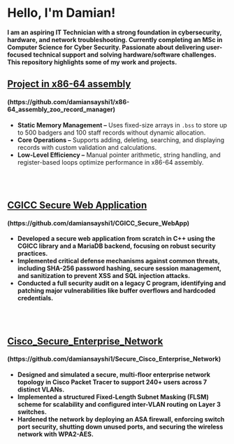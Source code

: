 <h1>Hello, I'm Damian!</h1>

<p>
  <strong>
  I am an aspiring IT Technician with a strong foundation in cybersecurity, hardware, and network troubleshooting. 
  Currently completing an MSc in Computer Science for Cyber Security. 
  Passionate about delivering user-focused technical support and solving hardware/software challenges. 
  This repository highlights some of my work and projects.
  </strong> 
</p>

<h2>
  <a href="https://github.com/damiansayshi1/x86-64_assembly_zoo_record_manager">
    Project in x86-64 assembly 
  </a>
</h2>
<h4>(https://github.com/damiansayshi1/x86-64_assembly_zoo_record_manager)</h4>

<ul>
  <li><b>Static Memory Management –</b> Uses fixed-size arrays in <code>.bss</code> to store up to 500 badgers and 100 staff records without dynamic allocation.</li>
  <li><b>Core Operations –</b> Supports adding, deleting, searching, and displaying records with custom validation and calculations.</li>
  <li><b>Low-Level Efficiency –</b> Manual pointer arithmetic, string handling, and register-based loops optimize performance in x86-64 assembly.</li>
</ul>
<br /> 
<br />



<h2>
  <a href="https://github.com/damiansayshi1/CGICC_Secure_WebApp">
    CGICC Secure Web Application
  </a>
</h2>
<h4>(https://github.com/damiansayshi1/CGICC_Secure_WebApp)</h4>

<ul>
  <li><b>Developed a secure web application from scratch in C++ using the CGICC library and a MariaDB backend, focusing on robust security practices.</li>
  <li><b>Implemented critical defense mechanisms against common threats, including SHA-256 password hashing, secure session management, and sanitization to prevent XSS and SQL injection attacks.</li>
  <li><b>Conducted a full security audit on a legacy C program, identifying and patching major vulnerabilities like buffer overflows and hardcoded credentials.</li>
</ul>
<br /> 
<br />


<h2>
  <a href="https://github.com/damiansayshi1/Secure_Cisco_Enterprise_Network">
    Cisco_Secure_Enterprise_Network
  </a>
</h2>
<h4>(https://github.com/damiansayshi1/Secure_Cisco_Enterprise_Network)</h4>

<ul>
  <li><b>Designed and simulated a secure, multi-floor enterprise network topology in Cisco Packet Tracer to support 240+ users across 7 distinct VLANs.</li>
  <li><b>Implemented a structured Fixed-Length Subnet Masking (FLSM) scheme for scalability and configured inter-VLAN routing on Layer 3 switches.</li>
  <li><b>Hardened the network by deploying an ASA firewall, enforcing switch port security, shutting down unused ports, and securing the wireless network with WPA2-AES.</li>
</ul>
<br /> 
<br />
